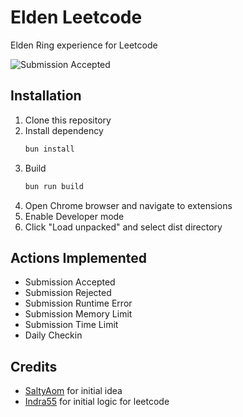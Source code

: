 # Elden Leetcode

Elden Ring experience for Leetcode

![Submission Accepted](https://github.com/user-attachments/assets/baec03b9-eadd-4388-a2c4-c1ce9b52c405)

## Installation

1. Clone this repository
2. Install dependency
    ```bash
    bun install
    ```
3. Build
    ```bash
    bun run build
    ```
4. Open Chrome browser and navigate to extensions
5. Enable Developer mode
6. Click "Load unpacked" and select dist directory

## Actions Implemented

-   Submission Accepted
-   Submission Rejected
-   Submission Runtime Error
-   Submission Memory Limit
-   Submission Time Limit
-   Daily Checkin

## Credits

-   [SaltyAom](https://github.com/SaltyAom) for initial idea
-   [Indra55](https://github.com/Indra55) for initial logic for leetcode
